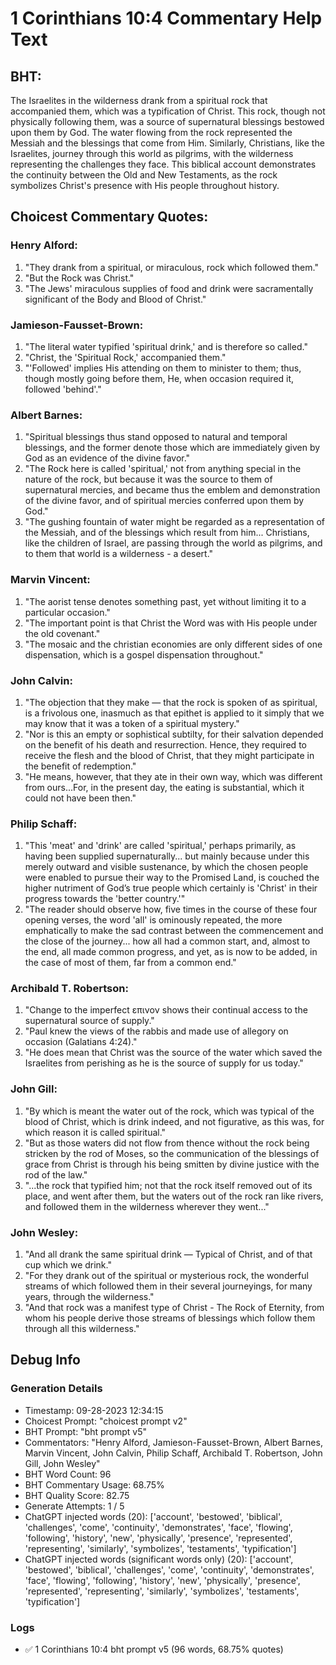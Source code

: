 # 1 Corinthians 10:4 Commentary Help Text

## BHT:
The Israelites in the wilderness drank from a spiritual rock that accompanied them, which was a typification of Christ. This rock, though not physically following them, was a source of supernatural blessings bestowed upon them by God. The water flowing from the rock represented the Messiah and the blessings that come from Him. Similarly, Christians, like the Israelites, journey through this world as pilgrims, with the wilderness representing the challenges they face. This biblical account demonstrates the continuity between the Old and New Testaments, as the rock symbolizes Christ's presence with His people throughout history.

## Choicest Commentary Quotes:
### Henry Alford:
1. "They drank from a spiritual, or miraculous, rock which followed them."
2. "But the Rock was Christ."
3. "The Jews' miraculous supplies of food and drink were sacramentally significant of the Body and Blood of Christ."

### Jamieson-Fausset-Brown:
1. "The literal water typified 'spiritual drink,' and is therefore so called."
2. "Christ, the 'Spiritual Rock,' accompanied them."
3. "'Followed' implies His attending on them to minister to them; thus, though mostly going before them, He, when occasion required it, followed 'behind'."

### Albert Barnes:
1. "Spiritual blessings thus stand opposed to natural and temporal blessings, and the former denote those which are immediately given by God as an evidence of the divine favor."
2. "The Rock here is called 'spiritual,' not from anything special in the nature of the rock, but because it was the source to them of supernatural mercies, and became thus the emblem and demonstration of the divine favor, and of spiritual mercies conferred upon them by God."
3. "The gushing fountain of water might be regarded as a representation of the Messiah, and of the blessings which result from him... Christians, like the children of Israel, are passing through the world as pilgrims, and to them that world is a wilderness - a desert."

### Marvin Vincent:
1. "The aorist tense denotes something past, yet without limiting it to a particular occasion."
2. "The important point is that Christ the Word was with His people under the old covenant."
3. "The mosaic and the christian economies are only different sides of one dispensation, which is a gospel dispensation throughout."

### John Calvin:
1. "The objection that they make — that the rock is spoken of as spiritual, is a frivolous one, inasmuch as that epithet is applied to it simply that we may know that it was a token of a spiritual mystery."
2. "Nor is this an empty or sophistical subtilty, for their salvation depended on the benefit of his death and resurrection. Hence, they required to receive the flesh and the blood of Christ, that they might participate in the benefit of redemption."
3. "He means, however, that they ate in their own way, which was different from ours...For, in the present day, the eating is substantial, which it could not have been then."

### Philip Schaff:
1. "This 'meat' and 'drink' are called 'spiritual,' perhaps primarily, as having been supplied supernaturally... but mainly because under this merely outward and visible sustenance, by which the chosen people were enabled to pursue their way to the Promised Land, is couched the higher nutriment of God’s true people which certainly is 'Christ' in their progress towards the 'better country.'" 
2. "The reader should observe how, five times in the course of these four opening verses, the word 'all' is ominously repeated, the more emphatically to make the sad contrast between the commencement and the close of the journey... how all had a common start, and, almost to the end, all made common progress, and yet, as is now to be added, in the case of most of them, far from a common end."

### Archibald T. Robertson:
1. "Change to the imperfect επινον shows their continual access to the supernatural source of supply."
2. "Paul knew the views of the rabbis and made use of allegory on occasion (Galatians 4:24)."
3. "He does mean that Christ was the source of the water which saved the Israelites from perishing as he is the source of supply for us today."

### John Gill:
1. "By which is meant the water out of the rock, which was typical of the blood of Christ, which is drink indeed, and not figurative, as this was, for which reason it is called spiritual."
2. "But as those waters did not flow from thence without the rock being stricken by the rod of Moses, so the communication of the blessings of grace from Christ is through his being smitten by divine justice with the rod of the law."
3. "...the rock that typified him; not that the rock itself removed out of its place, and went after them, but the waters out of the rock ran like rivers, and followed them in the wilderness wherever they went..."

### John Wesley:
1. "And all drank the same spiritual drink — Typical of Christ, and of that cup which we drink."
2. "For they drank out of the spiritual or mysterious rock, the wonderful streams of which followed them in their several journeyings, for many years, through the wilderness."
3. "And that rock was a manifest type of Christ - The Rock of Eternity, from whom his people derive those streams of blessings which follow them through all this wilderness."


## Debug Info
### Generation Details
- Timestamp: 09-28-2023 12:34:15
- Choicest Prompt: "choicest prompt v2"
- BHT Prompt: "bht prompt v5"
- Commentators: "Henry Alford, Jamieson-Fausset-Brown, Albert Barnes, Marvin Vincent, John Calvin, Philip Schaff, Archibald T. Robertson, John Gill, John Wesley"
- BHT Word Count: 96
- BHT Commentary Usage: 68.75%
- BHT Quality Score: 82.75
- Generate Attempts: 1 / 5
- ChatGPT injected words (20):
	['account', 'bestowed', 'biblical', 'challenges', 'come', 'continuity', 'demonstrates', 'face', 'flowing', 'following', 'history', 'new', 'physically', 'presence', 'represented', 'representing', 'similarly', 'symbolizes', 'testaments', 'typification']
- ChatGPT injected words (significant words only) (20):
	['account', 'bestowed', 'biblical', 'challenges', 'come', 'continuity', 'demonstrates', 'face', 'flowing', 'following', 'history', 'new', 'physically', 'presence', 'represented', 'representing', 'similarly', 'symbolizes', 'testaments', 'typification']

### Logs
- ✅ 1 Corinthians 10:4 bht prompt v5 (96 words, 68.75% quotes)